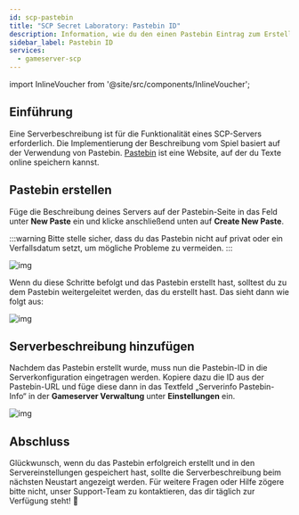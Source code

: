 ```yaml
---
id: scp-pastebin
title: "SCP Secret Laboratory: Pastebin ID"
description: Information, wie du den einen Pastebin Eintrag zum Erstellen einer Serverbeschreibung bei deinem SCP Server von ZAP-Hosting hinzufügen kannst - ZAP-Hosting.com Dokumentation
sidebar_label: Pastebin ID
services:
  - gameserver-scp
---
```


import InlineVoucher from '@site/src/components/InlineVoucher';

## Einführung

Eine Serverbeschreibung ist für die Funktionalität eines SCP-Servers erforderlich. Die Implementierung der Beschreibung vom Spiel basiert auf der Verwendung von Pastebin. [Pastebin](https://pastebin.com/) ist eine Website, auf der du Texte online speichern kannst.

<InlineVoucher />



## Pastebin erstellen

Füge die Beschreibung deines Servers auf der Pastebin-Seite in das Feld unter **New Paste** ein und klicke anschließend unten auf **Create New Paste**. 

:::warning
Bitte stelle sicher, dass du das Pastebin nicht auf privat oder ein Verfallsdatum setzt, um mögliche Probleme zu vermeiden.
:::

![img](https://screensaver01.zap-hosting.com/index.php/s/5jJkBgkNzQT9fym/download)



Wenn du diese Schritte befolgt und das Pastebin erstellt hast, solltest du zu dem Pastebin weitergeleitet werden, das du erstellt hast. Das sieht dann wie folgt aus:

![img](https://screensaver01.zap-hosting.com/index.php/s/RtFrbdGBbowj9Pr/preview)





## Serverbeschreibung hinzufügen

Nachdem das Pastebin erstellt wurde, muss nun die Pastebin-ID in die Serverkonfiguration eingetragen werden. Kopiere dazu die ID aus der Pastebin-URL und füge diese dann in das Textfeld „Serverinfo Pastebin-Info“ in der **Gameserver Verwaltung** unter **Einstellungen** ein. 

![img](https://screensaver01.zap-hosting.com/index.php/s/KtLokKtsz9mR6D3/download)



## Abschluss

Glückwunsch, wenn du das Pastebin erfolgreich erstellt und in den Servereinstellungen gespeichert hast, sollte die Serverbeschreibung beim nächsten Neustart angezeigt werden. Für weitere Fragen oder Hilfe zögere bitte nicht, unser Support-Team zu kontaktieren, das dir täglich zur Verfügung steht! 🙂

<InlineVoucher />
